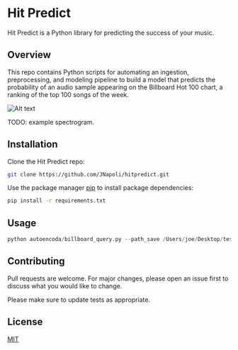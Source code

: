 # Hit Predict

Hit Predict is a Python library for predicting the success of your music.


## Overview

This repo contains Python scripts for automating an ingestion,
preprocessing, and modeling pipeline to build a model that predicts the
probability of an audio sample appearing on the Billboard Hot 100 chart,
a ranking of the top 100 songs of the week. 


![Alt text](/relative/path/to/img.jpg?raw=true "Optional Title")




TODO: example spectrogram. 


## Installation

Clone the Hit Predict repo:
```bash
git clone https://github.com/JNapoli/hitpredict.git
```

Use the package manager [pip](https://pip.pypa.io/en/stable/) to install package dependencies:
```bash
pip install -r requirements.txt
```

## Usage


```python
python autoencoda/billboard_query.py --path_save /Users/joe/Desktop/test-dependencies/autoencoda/data/billboard/billboard-scrape.p
```

## Contributing
Pull requests are welcome. For major changes, please open an issue first to discuss what you would like to change.

Please make sure to update tests as appropriate.

## License
[MIT](https://choosealicense.com/licenses/mit/)

